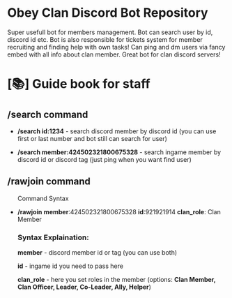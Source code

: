 <h1>Obey Clan Discord Bot Repository</h1>

<p>Super usefull bot for members management. Bot can search user by id, discord id etc. Bot is also responsible for tickets system for member recruiting and finding help with own tasks! Can ping and dm users via fancy embed with all info about clan member. Great bot for clan discord servers!</p>

<h1>[📚] Guide book for staff</h1>

<h2>/search command</h2>
<ul>
<li><b>/search id:1234</b> - search discord member by discord id (you can use first or last number and bot still can search for user)</li>
<p></p>
<li><b>/search member:424502321800675328</b> - search ingame member by discord id or discord tag (just ping when you want find user)</li>
</ul>
<h2>/rawjoin command</h2>
<ul>
<p>Command Syntax</p>
<li><b>/rawjoin</b> <b>member</b>:424502321800675328 <b>id</b>:921921914 <b>clan_role</b>: Clan Member</li>
<h3>Syntax Explaination:</h3>
<p><b>member</b> - discord member id or tag (you can use both)</p>
<p><b>id</b> - ingame id you need to pass here</p>
<p><b>clan_role</b> - here you set roles in the member (options: <b>Clan Member, Clan Officer, Leader, Co-Leader, Ally, Helper</b>)</p>
</ul>

